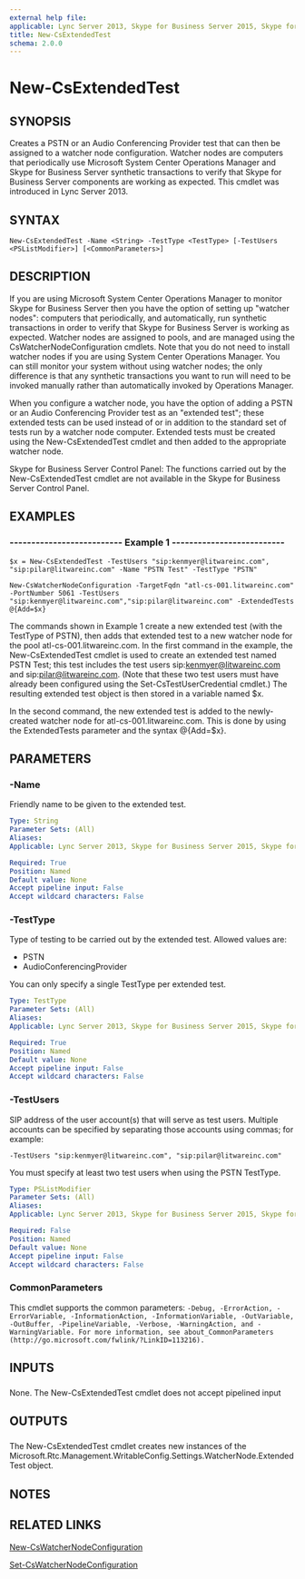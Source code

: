 ```yaml
---
external help file: 
applicable: Lync Server 2013, Skype for Business Server 2015, Skype for Business Server 2019
title: New-CsExtendedTest
schema: 2.0.0
---
```


# New-CsExtendedTest

## SYNOPSIS

Creates a PSTN or an Audio Conferencing Provider test that can then be assigned to a watcher node configuration.
Watcher nodes are computers that periodically use Microsoft System Center Operations Manager and Skype for Business Server synthetic transactions to verify that Skype for Business Server components are working as expected.
This cmdlet was introduced in Lync Server 2013.



## SYNTAX

```
New-CsExtendedTest -Name <String> -TestType <TestType> [-TestUsers <PSListModifier>] [<CommonParameters>]
```

## DESCRIPTION

If you are using Microsoft System Center Operations Manager to monitor Skype for Business Server then you have the option of setting up "watcher nodes": computers that periodically, and automatically, run synthetic transactions in order to verify that Skype for Business Server is working as expected.
Watcher nodes are assigned to pools, and are managed using the CsWatcherNodeConfiguration cmdlets.
Note that you do not need to install watcher nodes if you are using System Center Operations Manager.
You can still monitor your system without using watcher nodes; the only difference is that any synthetic transactions you want to run will need to be invoked manually rather than automatically invoked by Operations Manager.

When you configure a watcher node, you have the option of adding a PSTN or an Audio Conferencing Provider test as an "extended test"; these extended tests can be used instead of or in addition to the standard set of tests run by a watcher node computer.
Extended tests must be created using the New-CsExtendedTest cmdlet and then added to the appropriate watcher node.

Skype for Business Server Control Panel: The functions carried out by the New-CsExtendedTest cmdlet are not available in the Skype for Business Server Control Panel.



## EXAMPLES

### -------------------------- Example 1 -------------------------- 
```
$x = New-CsExtendedTest -TestUsers "sip:kenmyer@litwareinc.com", "sip:pilar@litwareinc.com" -Name "PSTN Test" -TestType "PSTN"

New-CsWatcherNodeConfiguration -TargetFqdn "atl-cs-001.litwareinc.com" -PortNumber 5061 -TestUsers "sip:kenmyer@litwareinc.com","sip:pilar@litwareinc.com" -ExtendedTests @{Add=$x}
```

The commands shown in Example 1 create a new extended test (with the TestType of PSTN), then adds that extended test to a new watcher node for the pool atl-cs-001.litwareinc.com.
In the first command in the example, the New-CsExtendedTest cmdlet is used to create an extended test named PSTN Test; this test includes the test users sip:kenmyer@litwareinc.com and sip:pilar@litwareinc.com.
(Note that these two test users must have already been configured using the Set-CsTestUserCredential cmdlet.) The resulting extended test object is then stored in a variable named $x.

In the second command, the new extended test is added to the newly-created watcher node for atl-cs-001.litwareinc.com.
This is done by using the ExtendedTests parameter and the syntax @{Add=$x}.



## PARAMETERS

### -Name
Friendly name to be given to the extended test.

```yaml
Type: String
Parameter Sets: (All)
Aliases: 
Applicable: Lync Server 2013, Skype for Business Server 2015, Skype for Business Server 2019

Required: True
Position: Named
Default value: None
Accept pipeline input: False
Accept wildcard characters: False
```

### -TestType
Type of testing to be carried out by the extended test.
Allowed values are:

* PSTN
* AudioConferencingProvider

You can only specify a single TestType per extended test.

```yaml
Type: TestType
Parameter Sets: (All)
Aliases: 
Applicable: Lync Server 2013, Skype for Business Server 2015, Skype for Business Server 2019

Required: True
Position: Named
Default value: None
Accept pipeline input: False
Accept wildcard characters: False
```

### -TestUsers
SIP address of the user account(s) that will serve as test users.
Multiple accounts can be specified by separating those accounts using commas; for example:

`-TestUsers "sip:kenmyer@litwareinc.com", "sip:pilar@litwareinc.com"`

You must specify at least two test users when using the PSTN TestType.

```yaml
Type: PSListModifier
Parameter Sets: (All)
Aliases: 
Applicable: Lync Server 2013, Skype for Business Server 2015, Skype for Business Server 2019

Required: False
Position: Named
Default value: None
Accept pipeline input: False
Accept wildcard characters: False
```

### CommonParameters
This cmdlet supports the common parameters: `-Debug, -ErrorAction, -ErrorVariable, -InformationAction, -InformationVariable, -OutVariable, -OutBuffer, -PipelineVariable, -Verbose, -WarningAction, and -WarningVariable. For more information, see about_CommonParameters (http://go.microsoft.com/fwlink/?LinkID=113216).`

## INPUTS

###  
None.
The New-CsExtendedTest cmdlet does not accept pipelined input

## OUTPUTS

###  
The New-CsExtendedTest cmdlet creates new instances of the Microsoft.Rtc.Management.WritableConfig.Settings.WatcherNode.ExtendedTest object.

## NOTES

## RELATED LINKS

[New-CsWatcherNodeConfiguration](New-CsWatcherNodeConfiguration.md)

[Set-CsWatcherNodeConfiguration](Set-CsWatcherNodeConfiguration.md)


